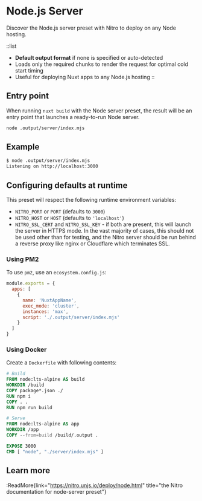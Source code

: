# Node.js Server

Discover the Node.js server preset with Nitro to deploy on any Node hosting.

::list

- **Default output format** if none is specified or auto-detected <br>
- Loads only the required chunks to render the request for optimal cold start timing <br>
- Useful for deploying Nuxt apps to any Node.js hosting
::

## Entry point

When running `nuxt build` with the Node server preset, the result will be an entry point that launches a ready-to-run Node server.

```bash
node .output/server/index.mjs
```

## Example

```bash
$ node .output/server/index.mjs
Listening on http://localhost:3000
```

## Configuring defaults at runtime

This preset will respect the following runtime environment variables:

- `NITRO_PORT` or `PORT` (defaults to `3000`)
- `NITRO_HOST` or `HOST` (defaults to `'localhost'`)
- `NITRO_SSL_CERT` and `NITRO_SSL_KEY` - if both are present, this will launch the server in HTTPS mode. In the vast majority of cases, this should not be used other than for testing, and the Nitro server should be run behind a reverse proxy like nginx or Cloudflare which terminates SSL.

### Using PM2

To use `pm2`, use an `ecosystem.config.js`:

```js [ecosystem.config.js]
module.exports = {
  apps: [
    {
      name: 'NuxtAppName',
      exec_mode: 'cluster',
      instances: 'max',
      script: './.output/server/index.mjs'
    }
  ]
}
```

### Using Docker

Create a `Dockerfile` with following contents:

```Dockerfile
# Build
FROM node:lts-alpine AS build
WORKDIR /build
COPY package*.json ./
RUN npm i
COPY . .
RUN npm run build

# Serve
FROM node:lts-alpine AS app
WORKDIR /app
COPY --from=build /build/.output .

EXPOSE 3000
CMD [ "node", "./server/index.mjs" ]
```

## Learn more

:ReadMore{link="https://nitro.unjs.io/deploy/node.html" title="the Nitro documentation for node-server preset"}
